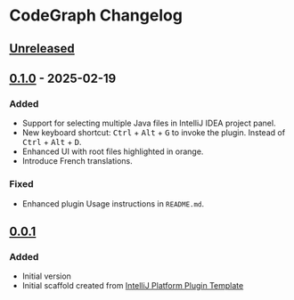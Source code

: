 <!-- Keep a Changelog guide -> https://keepachangelog.com -->

# CodeGraph Changelog

## [Unreleased]

## [0.1.0] - 2025-02-19

### Added

- Support for selecting multiple Java files in IntelliJ IDEA project panel.
- New keyboard shortcut: <kbd>Ctrl</kbd> + <kbd>Alt</kbd> + <kbd>G</kbd> to invoke the plugin. Instead of <kbd>
  Ctrl</kbd> + <kbd>Alt</kbd> + <kbd>D</kbd>.
- Enhanced UI with root files highlighted in orange.
- Introduce French translations.

### Fixed

- Enhanced plugin Usage instructions in `README.md`.

## [0.0.1]

### Added

- Initial version
- Initial scaffold created
  from [IntelliJ Platform Plugin Template](https://github.com/JetBrains/intellij-platform-plugin-template)

[Unreleased]: https://github.com/sisimomo/CodeGraph/compare/v0.1.0...HEAD
[0.1.0]: https://github.com/sisimomo/CodeGraph/compare/v0.0.1...v0.1.0
[0.0.1]: https://github.com/sisimomo/CodeGraph/commits/v0.0.1
